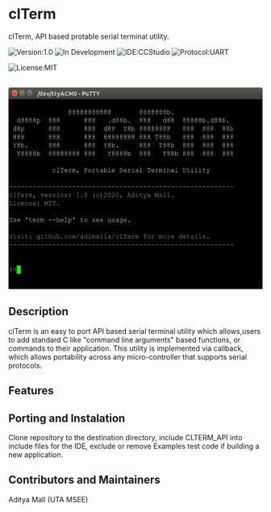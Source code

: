 
# clTerm

clTerm, API based protable serial terminal utility.

![Version:1.0](https://img.shields.io/badge/Version-1.0-green)
![In Development](https://img.shields.io/badge/Status-In%20Development-orange.svg)
![IDE:CCStudio](https://img.shields.io/badge/IDE-CCStudio-red)
![Protocol:UART](https://img.shields.io/badge/Protocol-UART%20serial-blue)

![License:MIT](https://img.shields.io/github/license/adimalla/MQTT-3.1-C?label=License)
<br/>
<br/>

<img src="https://github.com/adimalla/clTerm/blob/master/screenshots/Selection_328.jpg" width="600" height="400" title="CLI">


## Description
clTerm is an easy to port API based serial terminal utility which allows,users to add standard C like "command line arguments" based functions, or commands to their application. This utility is implemented via callback, which allows portability across any micro-controller that supports serial protocols.


## Features



## Porting and Instalation
Clone repository to the destination directory, include CLTERM_API into include files for the IDE, exclude or remove Examples test code if building a new application.

## Contributors and Maintainers
Aditya Mall  (UTA MSEE)
